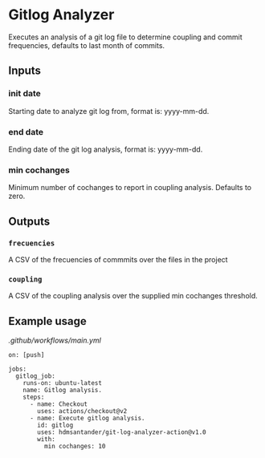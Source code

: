 # Gitlog Analyzer
Executes an analysis of a git log file to determine coupling and commit frequencies, defaults to last month of commits.

## Inputs

### init date

Starting date to analyze git log from, format is: yyyy-mm-dd.

### end date

Ending date of the git log analysis, format is: yyyy-mm-dd.

### min cochanges

Minimum number of cochanges to report in coupling analysis. Defaults to zero.

## Outputs

### `frecuencies`

A CSV of the frecuencies of commmits over the files in the project

###  `coupling`

A CSV of the coupling analysis over the supplied min cochanges threshold. 

## Example usage

_.github/workflows/main.yml_

```
on: [push]

jobs:
  gitlog_job:
    runs-on: ubuntu-latest
    name: Gitlog analysis.
    steps:
      - name: Checkout
        uses: actions/checkout@v2
      - name: Execute gitlog analysis.
        id: gitlog
        uses: hdmsantander/git-log-analyzer-action@v1.0
        with:
          min cochanges: 10
```
